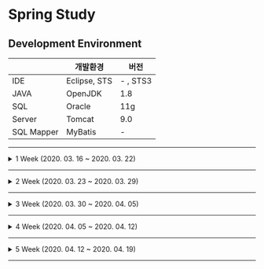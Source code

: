 
Spring Study
=

Development Environment
-
|			|개발환경				|버전
|-----------|-----------------------|--------
|IDE		|Eclipse, STS			| - , STS3
|JAVA		|OpenJDK				|	1.8
|SQL		|Oracle					| 11g
|Server		|Tomcat					|9.0
|SQL Mapper	|MyBatis				| -

----
<details markdown="1">
<summary> 1 Week (2020. 03. 16 ~ 2020. 03. 22)</summary>

- ### Part 1 스프링 개발 환경 구축

#### 1 장 개발을 위한 준비
> 1.1 개발환경 설정
>
> 1.2 스프링 프로젝트 생성
>
> 1.3 Tomcat을 이용한 프로젝트 실행 확인
>
> 1.4 Lombok 라이브러리 설치
>
> 1.5 Java Configuration을 하는 경우
#### 2장 스프링의 특징과 의존성 주입
> 2.1 스프링 프레임워크의 간략한 역사
> 
> 2.2 의존성 주입 테스트
> 
> 2.3 스프링이 동작하면서 생기는 일
> 
> 2.4 스프링 4.3 이후 단일 생성자의 묵시적 자동주입
> 
#### 3장 스프링과 Oracle Database 연동
> 3.1 오라클 설치
> 
> 3.2 SQL Developer 설치
> 
> 3.3 프로젝트의 JDBC 연결
> 
> 3.4 커넥션 풀 설정
> 
#### 4장 MyBatis와 스프링 연동
> 4.1 MyBatis
> 
> 4.2 스프링과의 연동 처리
> 
> 4.3 log4jdbc-log4j2 설정
> 
-  ### Part 2 스프링 MVC 설정

#### 5장 스프링 MVC의 기본 구조
> 5.1 스프링 MVC 프로젝트의 내부 구조
> 
> 5.2 예제 프로젝트의 로딩 구조
> 
> 5.3 스프링 MVC의 기본 사상
> 
> 5.4 모델2와 스프링 MVC

#### 6장 스프링 MVC의 Controller
> 6.1 @Controller, @RequestMapping
> 
> 6.2 @RequestMapping의 변화
> 
> 6.3 Controller의 파라미터 수집
> 
> 6.4 Model이라는 데이터 전달자
> 
> 6.5 Controller의 리턴 타입
> 
> 6.6 Controller의 Exception 처리
</details>

-------------------------------

<details markdown="1">
<summary> 2 Week (2020. 03. 23 ~ 2020. 03. 29)</summary>


- ### Part 3 기본적인 웹 게시물 관리

#### 7장 스프링 MVC 프로젝트의 기본 구성

> 7.1 각 영역의 Naming Convention(명명규칙)
> 
> 7.2 프로젝트를 위한 요구 사항
> 
> 7.3 예제 프로젝트 구성
> 
> 7.4 데이터베이스 관련 설정 및 테스트
> 
> 7.5 Java 설정을 이용하는 경우의 프로젝트 구성

#### 8장 영속/비즈니스 계층의 CRUD 구현

> 8.1 영속 계층의 구현 준비
> 
> 8.2 영속 영역의 CRUD 구현

#### 9장 비즈니스 계층

> 9.1 비지니스 계층의 설정
> 
> 9.2 비즈니스 계층의 구현과 테스트

#### 10장 프레젠테이션(웹) 계층의 CRUD 구현

> 10.1 Controller의 작성
> 
> 10.2 BoardController의 작성

#### 11장 화면 처리

> 11.1 목록 페이지 작업과 includes
> 
> 11.2 목록 화면 처리
> 
> 11.3 등록 입력 페이지와 등록 처리
> 
> 11.4 조회 페이지와 이동
> 
> 11.5 게시물의 수정/삭제 처리

#### 12장 오라클 데이터베이스 페이징 처리

> 12.1 order by의 문제
> 
> 12.2 order by 보다는 인덱스
> 
> 12.3 인덱스를 이용하는 정렬
> 
> 12.4 ROWNUM과 인라인뷰

#### 13장 MyBatis와 스프링에서 페이징 처리

> 13.1 MyBatis 처리와 테스트
> 
> 13.2 BoardController와 BoardService 수정

#### 14장 페이징 화면 처리

> 14.1 페이징 처리할 때 필요한 정보들
> 
> 14.2 페이징 처리를 위한 클래스 설계
> 
> 14.3 JSP에서 페이지 번호 출력
> 
> 14.4 조회 페이지로 이동
> 
> 14.5 수정과 삭제 처리
> 
> 14.6 MyBatis에서 전체 데이터의 개수 처리

#### 15장 검색 처리

> 15.1 검색 기능과 SQL
> 15.2 MyBatis의 동적 SQL
> 15.3 검색 조건 처리를 위한 Criteria의 변화
> 15.4 화면에서 검색 조건 처리
</details>

-------------------------------

<details markdown="1">
<summary> 3 Week (2020. 03. 30 ~ 2020. 04. 05)</summary>


- ### Part 4 REST 방식과 Ajax를 이용하는 댓글 처리

#### 16장 REST 방식으로 전환

> 16.1 @RestController
> 
> 16.2 @RestController의 반환 타입
> 
> 16.3 @RestController에서 파라미터
> 
> 16.4 REST 전송 방식
> 
> 16.5 다양한 전송 방식

#### 17장 Ajax 댓글 처리

> 17.1 프로젝트의 구성
> 
> 17.2 댓글 처리를 위한 영속 영역
> 
> 17.3 서비스 영역과 Controller 처리
> 
> 17.4 JavaScript 준비
> 
> 17.5 이벤트 처리와 HTML 처리
> 
> 17.6 댓글의 페이징 처리
> 
> 17.7 댓글 페이지의 화면 처리

- ### Part 5 AOP와 트랜잭션

#### 18장 AOP라는 패러다임

> 18.1 AOP 용어들
> 
> 18.2 AOP 실습
> 
> 18.3 AOP 설정
> 
> 18.4 AOP 테스트
> 
> 18.5 @Around와 ProceedingJoinPoint

#### 19장 스프링에서 트랜잭션 관리

> 19.1 데이터베이스 설계와 트랜잭션
> 
> 19.2 트랜잭션 설정 실습

#### 20장 댓글과 댓글 수에 대한 처리

> 20.1 프로젝트수정
</details>

------------

<details markdown="1">
<summary> 4 Week (2020. 04. 05 ~ 2020. 04. 12)</summary>

- ### Part 6 파일 업로드 처리

> 21장 파일 업로드 방식
> 
> 21.1 스프링의 첨부파일을 위한 설정
> 
> 21.2 〈form〉 방식의 파일 업로드
> 
> 21.3 Ajax를 이용하는 파일 업로드

#### 22장 파일 업로드 상세 처리

> 22.1 파일의 확장자나 크기의 사전 처리
> 
> 22.2 섬네일 이미지 생성
> 
> 22.3 업로드된 파일의 데이터 반환

#### 23장 브라우저에서 섬네일 처리

> 23.1 〈input type='file'〉의 초기화
> 
> 23.2 업로드된 이미지 처리

#### 24장 첨부파일의 다운로드 혹은 원본 보여주기

> 24.1 첨부파일의 다운로드
> 
> 24.2 원본 이미지 보여주기
> 
> 24.3 첨부파일 삭제

#### 25장 프로젝트의 첨부파일 - 등록

> 25.1 첨부파일 정보를 위한 준비
> 
> 25.2 등록을 위한 화면 처리
> 
> 25.3 BoardController, BoardService의 처리

#### 26장 게시물의 조회와 첨부파일

> 26.1 BoardService와 BoardController 수정
> 
> 26.2 BoardController의 변경과 화면 처리

#### 27장 게시물의 삭제와 첨부파일

> 27.1 첨부파일 삭제 처리

#### 28장 게시물의 수정과 첨부파일

> 28.1 화면에서 첨부파일 수정
> 
> 28.2 서버측 게시물 수정과 첨부파일

#### 29장 잘못 업로드된 파일 삭제

> 29.1 잘못 업로드된 파일의 정리
> 
> 29.2 Quartz 라이브러리 설정
> 
> 29.3 BoardAttachMapper 수정
> 
> 29.4 cron 설정과 삭제 처리
</details>

-----------------

<details markdown="1">
<summary> 5 Week (2020. 04. 12 ~ 2020. 04. 19)</summary>

- ### Part 7 Spring Web Security를 이용한 로그인 처리

#### 30장 Spring Web Security 소개

> 30.1 Spring Web Security의 설정
> 
> 30.2 시큐리티가 필요한 URI 설계
> 
> 30.3 인증(Authentication)과 권한부여(Authorization -인가)

#### 31장 로그인과 로그아웃 처리


> 31.1 접근 제한 설정
> 
> 31.2 단순 로그인 처리
> 
> 31.3 커스텀 로그인 페이지
> 
> 31.4 CSRF(Cross-site request forgery) 공격과 토큰
> 
> 31.5 로그인 성공과 AuthenticationSuccessHandler
> 
> 31.6 로그아웃의 처리와 LogoutSuccessHandler

#### 32장 JDBC를 이용하는 간편 인증/권한 처리
> 
> 32.1 JDBC를 이용하기 위한 테이블 설정
> 
> 32.2 기존의 테이블을 이용하는 경우

#### 33장 커스텀 UserDetailsService 활용

> 33.1 회원 도메인, 회원 Mapper 설계
> 
> 33.2 CustomUserDetailsService 구성

#### 34장 스프링 시큐리티를 JSP에서 사용하기

> 34.1 JSP에서 로그인한 사용자 정보 보여주기
> 
> 34.2 표현식을 이용하는 동적 화면 구성

#### 35장 자동 로그인(remember-me)

> 35.1 데이터베이스를 이용하는 자동 로그인

#### 36장 Java 설정을 이용하는 경우의 스프링 시큐리티 설정

> 36.1 Java 설정 추가 및 동작 확인
> 
> 36.2 로그인 페이지 관련 설정
> 
> 36.3 로그아웃 처리
> 
> 36.4 PasswordEncoder 지정
> 
> 36.5 JDBC를 이용하는 Java 설정
> 
> 36.6 커스텀 UserDetailsService 설정
> 
> 36.7 자동 로그인 설정(remember-me)

#### 37장 어노테이션을 이용하는 스프링 시큐리티 설정

#### 38장 기존 프로젝트에 스프링 시큐리티 접목하기

> 38.1 로그인 페이지 처리
> 
> 38.2 게시물 작성 시 스프링 시큐리티 처리
> 
> 38.3 게시물 조회와 로그인 처리
> 
> 38.4 게시물의 수정/삭제
> 
> 38.5 Ajax와 스프링 시큐리티 처리

####39장 로그아웃 처리

> 39.1 로그아웃 페이지
> 
> 39.2 로그인 후 '/board/list'로 이동하기
</details>

-----------------
